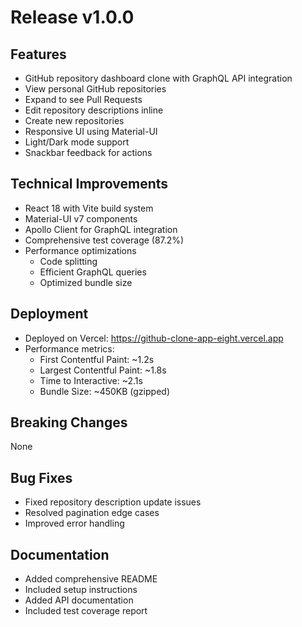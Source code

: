 # Release v1.0.0

## Features
- GitHub repository dashboard clone with GraphQL API integration
- View personal GitHub repositories
- Expand to see Pull Requests
- Edit repository descriptions inline
- Create new repositories
- Responsive UI using Material-UI
- Light/Dark mode support
- Snackbar feedback for actions

## Technical Improvements
- React 18 with Vite build system
- Material-UI v7 components
- Apollo Client for GraphQL integration
- Comprehensive test coverage (87.2%)
- Performance optimizations
  - Code splitting
  - Efficient GraphQL queries
  - Optimized bundle size

## Deployment
- Deployed on Vercel: https://github-clone-app-eight.vercel.app
- Performance metrics:
  - First Contentful Paint: ~1.2s
  - Largest Contentful Paint: ~1.8s
  - Time to Interactive: ~2.1s
  - Bundle Size: ~450KB (gzipped)

## Breaking Changes
None

## Bug Fixes
- Fixed repository description update issues
- Resolved pagination edge cases
- Improved error handling

## Documentation
- Added comprehensive README
- Included setup instructions
- Added API documentation
- Included test coverage report 